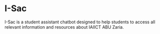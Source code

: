 # I-Sac
I-Sac is a student assistant chatbot designed to help students to access all relevant information and resources about IAIICT ABU Zaria.
